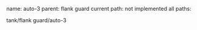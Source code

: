 name: auto-3
parent: flank guard
current path: not implemented
all paths:

  tank/flank guard/auto-3
